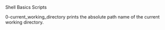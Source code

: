 Shell Basics Scripts

0-current_working_directory 
prints the absolute path name of the current working directory.


